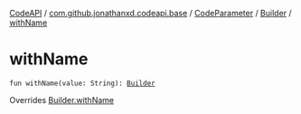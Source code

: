 [CodeAPI](../../../index.md) / [com.github.jonathanxd.codeapi.base](../../index.md) / [CodeParameter](../index.md) / [Builder](index.md) / [withName](.)

# withName

`fun withName(value: String): `[`Builder`](index.md)

Overrides [Builder.withName](../../-named/-builder/with-name.md)

